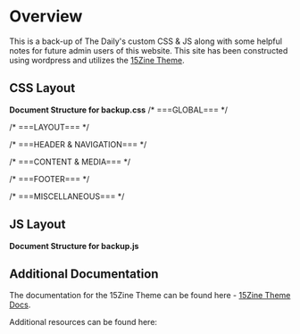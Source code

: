# Overview

This is a back-up of The Daily's custom CSS & JS along with some helpful notes for future admin users of this website. This site has been constructed using wordpress and utilizes the [15Zine Theme](https://themeforest.net/item/15zine-hd-magazine-newspaper-wordpress-theme/10802918).


## CSS Layout

**Document Structure for backup.css**
/* ===GLOBAL=== */

/* ===LAYOUT=== */

/* ===HEADER & NAVIGATION=== */

/* ===CONTENT & MEDIA=== */

/* ===FOOTER=== */

/* ===MISCELLANEOUS=== */



## JS Layout

**Document Structure for backup.js**


## Additional Documentation

The documentation for the 15Zine Theme can be found here - [15Zine Theme Docs](http://docs.cubellthemes.com/15zine/).

Additional resources can be found here: